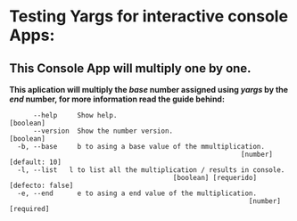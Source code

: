 # Testing Yargs for interactive console Apps:
## This Console App will multiply one by one.

**This aplication will multiply the _base_ number assigned using _yargs_ by the _end_ number, for more information read the guide behind:**




```
      --help     Show help.                                           [boolean]
      --version  Show the number version.                             [boolean]
  -b, --base     b to asing a base value of the mmultiplication.
                                                          [number] [default: 10]
  -l, --list   l to list all the multiplication / results in console.
                                         [boolean] [requerido] [defecto: false]
  -e, --end      e to asing a end value of the multiplication.
                                                            [number] [required]

```
